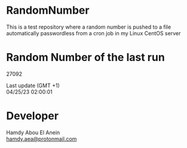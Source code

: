 # RandomNumber    
This is a test repository where a random number is pushed to a file automatically passwordless from a cron job in my Linux CentOS server    
# Random Number of the last run   
27092
      
Last update (GMT +1)    
04/25/23 02:00:01
# Developer    
Hamdy Abou El Anein   
hamdy.aea@protonmail.com
